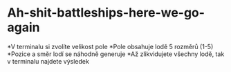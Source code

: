 # Ah-shit-battleships-here-we-go-again

*V terminalu si zvolíte velikost pole
*Pole obsahuje lodě 5 rozměrů (1-5)
*Pozice a směr lodí se náhodně generuje
*Až zlikvidujete všechny lodě, tak v terminalu najdete výsledek
